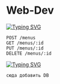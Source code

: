 # Web-Dev
[![Typing SVG](https://readme-typing-svg.herokuapp.com?color=%2336BCF7&lines=Booking+REST+API)](https://git.io/typing-svg)
```
POST /menus
GET /menus/:id
PUT /menus/:id
DELETE /menus/:id
```

[![Typing SVG](https://readme-typing-svg.herokuapp.com?color=%2336BCF7&lines=Booking+REST+API)](https://git.io/typing-svg)
```
сюда добавить DB
```
